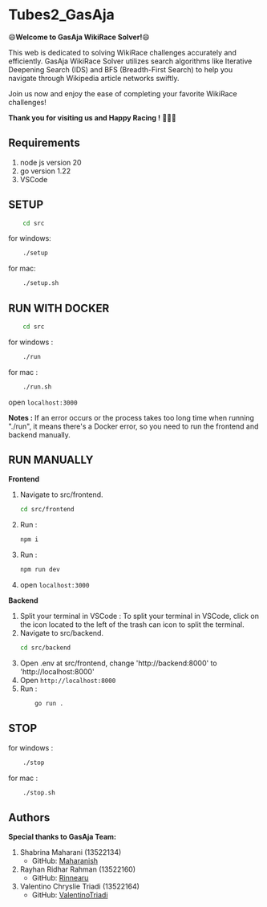 # Tubes2_GasAja

:smile:**Welcome to GasAja WikiRace Solver!**:smile:

This web is dedicated to solving WikiRace challenges accurately and efficiently. GasAja WikiRace Solver utilizes search algorithms like Iterative Deepening Search (IDS) and BFS (Breadth-First Search) to help you navigate through Wikipedia article networks swiftly.

Join us now and enjoy the ease of completing your favorite WikiRace challenges!

**Thank you for visiting us and Happy Racing !** :rocket::rocket::rocket:

## Requirements
1. node js version 20
2. go version 1.22
3. VSCode

## SETUP
```bash
    cd src
```
for windows:
```bash
    ./setup
```
for mac:
```bash
    ./setup.sh
```

## RUN WITH DOCKER
```bash
    cd src
```
for windows :
```bash
    ./run
```
for mac :
```bash
    ./run.sh
```

open `localhost:3000`

**Notes :** If an error occurs or the process takes too long time when running "./run", it means there's a Docker error, so you need to run the frontend and backend manually.

## RUN MANUALLY
**Frontend**
1. Navigate to src/frontend.
    ```bash
    cd src/frontend
    ```
2. Run :
   ```bash
   npm i
   ```
3. Run :
   ```bash
   npm run dev
   ```
4. open `localhost:3000`
   
**Backend**
1. Split your terminal in VSCode : To split your terminal in VSCode, click on the icon located to the left of the trash can icon to split the terminal.
2. Navigate to src/backend.
    ```bash
    cd src/backend
    ```
3. Open .env at src/frontend, change 'http://backend:8000' to 'http://localhost:8000'
4. Open `http://localhost:8000`
5. Run :
   ```bash
       go run .
   ```

## STOP
for windows :
```bash
    ./stop
```
for mac :
```bash
    ./stop.sh
```

## Authors

<b>Special thanks to GasAja Team:</b>
1. Shabrina Maharani (13522134) <br>
   - GitHub: [Maharanish](https://github.com/Maharanish)
2. Rayhan Ridhar Rahman (13522160) <br>
   - GitHub: [Rinnearu](https://github.com/Rinnearu)
3. Valentino Chryslie Triadi (13522164) <br>
   - GitHub: [ValentinoTriadi](https://github.com/ValentinoTriadi)

